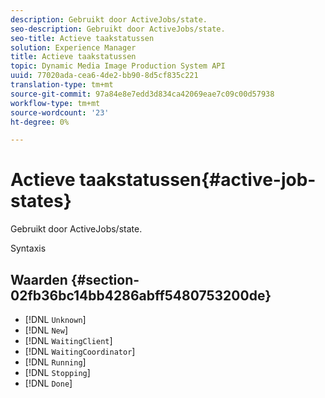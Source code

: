 ```yaml
---
description: Gebruikt door ActiveJobs/state.
seo-description: Gebruikt door ActiveJobs/state.
seo-title: Actieve taakstatussen
solution: Experience Manager
title: Actieve taakstatussen
topic: Dynamic Media Image Production System API
uuid: 77020ada-cea6-4de2-bb90-8d5cf835c221
translation-type: tm+mt
source-git-commit: 97a84e8e7edd3d834ca42069eae7c09c00d57938
workflow-type: tm+mt
source-wordcount: '23'
ht-degree: 0%

---
```



# Actieve taakstatussen{#active-job-states}

Gebruikt door ActiveJobs/state.

Syntaxis

## Waarden {#section-02fb36bc14bb4286abff5480753200de}

* [!DNL `Unknown`]
* [!DNL `New`]
* [!DNL `WaitingClient`]
* [!DNL `WaitingCoordinator`]
* [!DNL `Running`]
* [!DNL `Stopping`]
* [!DNL `Done`]

